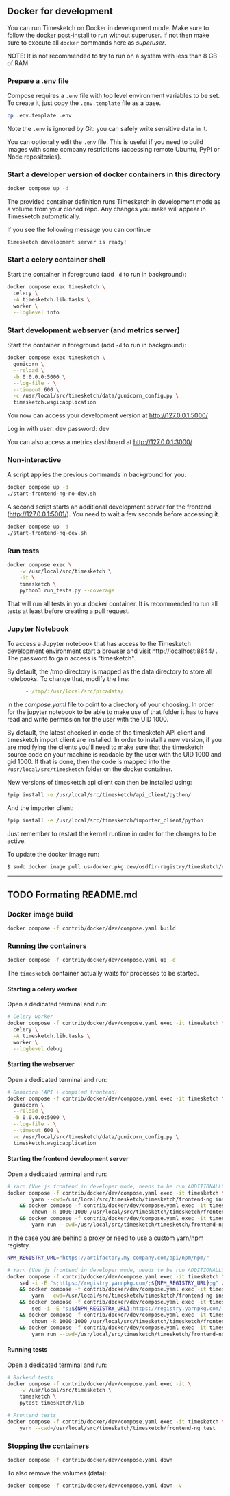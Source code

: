 ## Docker for development

You can run Timesketch on Docker in development mode.
Make sure to follow the docker [post-install](https://docs.docker.com/engine/install/linux-postinstall/) to run without superuser. If not then make sure to execute all `docker` commands here as *superuser*.

NOTE: It is not recommended to try to run on a system with less than 8 GB of RAM.

### Prepare a .env file

Compose requires a `.env` file with top level environment variables to be set.
To create it, just copy the `.env.template` file as a base.

```bash
cp .env.template .env
```

Note the `.env` is ignored by Git: you can safely write sensitive data in it.

You can optionally edit the `.env` file.
This is useful if you need to build images with some company restrictions (accessing
remote Ubuntu, PyPI or Node repositories).

### Start a developer version of docker containers in this directory

```bash
docker compose up -d
```

The provided container definition runs Timesketch in development mode as a volume from your cloned repo. Any changes you make will appear in Timesketch automatically.

If you see the following message you can continue

```text
Timesketch development server is ready!
```

### Start a celery container shell

Start the container in foreground (add `-d` to run in background):

```bash
docker compose exec timesketch \
  celery \
  -A timesketch.lib.tasks \
  worker \
  --loglevel info
```

### Start development webserver (and metrics server)

Start the container in foreground (add `-d` to run in background):

```bash
docker compose exec timesketch \
  gunicorn \
  --reload \
  -b 0.0.0.0:5000 \
  --log-file - \
  --timeout 600 \
  -c /usr/local/src/timesketch/data/gunicorn_config.py \
  timesketch.wsgi:application
```

You now can access your development version at http://127.0.0.1:5000/

Log in with user: dev password: dev

You can also access a metrics dashboard at http://127.0.0.1:3000/

### Non-interactive

A script applies the previous commands in background for you.

```bash
docker compose up -d
./start-frontend-ng-no-dev.sh
```

A second script starts an additional development server for the frontend
(http://127.0.0.1:5001/).
You need to wait a few seconds before accessing it.

```bash
docker compose up -d
./start-frontend-ng-dev.sh
```

### Run tests

```bash
docker compose exec \
    -w /usr/local/src/timesketch \
    -it \
    timesketch \
    python3 run_tests.py --coverage
```

That will run all tests in your docker container. It is recommended to run all tests at least before creating a pull request.

### Jupyter Notebook

To access a Jupyter notebook that has access to the Timesketch development
environment start a browser and visit http://localhost:8844/ . The password to
gain access is "timesketch".

By default, the /tmp directory is mapped as the data directory to store all
notebooks. To change that, modify the line:

```yaml
      - /tmp/:/usr/local/src/picadata/
```

in the _compose.yaml_ file to point to a directory of your choosing.
In order for the jupyter notebook to be able to make use of that folder it has
to have read and write permission for the user with the UID 1000.

By default, the latest checked in code of the timesketch API client and
timesketch import client are installed. In order to install a new version, if
you are modifying the clients you'll need to make sure that the timesketch
source code on your machine is readable by the user with the UID 1000 and
gid 1000.
If that is done, then the code is mapped into the `/usr/local/src/timesketch`
folder on the docker container.

New versions of timesketch api client can then be installed using:

```bash
!pip install -e /usr/local/src/timesketch/api_client/python/
```

And the importer client:

```bash
!pip install -e /usr/local/src/timesketch/importer_client/python
```

Just remember to restart the kernel runtime in order for the changes to be
active.

To update the docker image run:

```bash
$ sudo docker image pull us-docker.pkg.dev/osdfir-registry/timesketch/notebook:latest
```

---

## TODO Formating README.md

### Docker image build

```bash
docker compose -f contrib/docker/dev/compose.yaml build
```

### Running the containers

```bash
docker compose -f contrib/docker/dev/compose.yaml up -d
```

The `timesketch` container actually waits for processes to be started.

#### Starting a celery worker

Open a dedicated terminal and run:

```bash
# Celery worker
docker compose -f contrib/docker/dev/compose.yaml exec -it timesketch \
  celery \
  -A timesketch.lib.tasks \
  worker \
  --loglevel debug
```

#### Starting the webserver

Open a dedicated terminal and run:

```bash
# Gunicorn (API + compiled frontend)
docker compose -f contrib/docker/dev/compose.yaml exec -it timesketch \
  gunicorn \
  --reload \
  -b 0.0.0.0:5000 \
  --log-file - \
  --timeout 600 \
  -c /usr/local/src/timesketch/data/gunicorn_config.py \
  timesketch.wsgi:application
```

#### Starting the frontend development server

Open a dedicated terminal and run:

```bash
# Yarn (Vue.js frontend in developer mode, needs to be run ADDITIONALLY to gunicorn)
docker compose -f contrib/docker/dev/compose.yaml exec -it timesketch \
        yarn --cwd=/usr/local/src/timesketch/timesketch/frontend-ng install \
    && docker compose -f contrib/docker/dev/compose.yaml exec -it timesketch \
        chown -R 1000:1000 /usr/local/src/timesketch/timesketch/frontend-ng/node_modules \
    && docker compose -f contrib/docker/dev/compose.yaml exec -it timesketch \
        yarn run --cwd=/usr/local/src/timesketch/timesketch/frontend-ng serve
```

In the case you are behind a proxy or need to use a custom yarn/npm registry.

```bash
NPM_REGISTRY_URL="https://artifactory.my-company.com/api/npm/npm/"

# Yarn (Vue.js frontend in developer mode, needs to be run ADDITIONALLY to gunicorn)
docker compose -f contrib/docker/dev/compose.yaml exec -it timesketch \
    sed -i -E "s;https://registry.yarnpkg.com/;${NPM_REGISTRY_URL};g" /usr/local/src/timesketch/timesketch/frontend-ng/yarn.lock \
    && docker compose -f contrib/docker/dev/compose.yaml exec -it timesketch \
        yarn --cwd=/usr/local/src/timesketch/timesketch/frontend-ng install \
    && docker compose -f contrib/docker/dev/compose.yaml exec -it timesketch \
        sed -i -E "s;${NPM_REGISTRY_URL};https://registry.yarnpkg.com/;g" /usr/local/src/timesketch/timesketch/frontend-ng/yarn.lock \
    && docker compose -f contrib/docker/dev/compose.yaml exec -it timesketch \
        chown -R 1000:1000 /usr/local/src/timesketch/timesketch/frontend-ng/node_modules \
    && docker compose -f contrib/docker/dev/compose.yaml exec -it timesketch \
        yarn run --cwd=/usr/local/src/timesketch/timesketch/frontend-ng serve
```

#### Running tests

Open a dedicated terminal and run:

```bash
# Backend tests
docker compose -f contrib/docker/dev/compose.yaml exec -it \
    -w /usr/local/src/timesketch \
    timesketch \
    pytest timesketch/lib

# Frontend tests
docker compose -f contrib/docker/dev/compose.yaml exec -it timesketch \
    yarn --cwd=/usr/local/src/timesketch/timesketch/frontend-ng test
```

### Stopping the containers

```bash
docker compose -f contrib/docker/dev/compose.yaml down
```

To also remove the volumes (data):

```bash
docker compose -f contrib/docker/dev/compose.yaml down -v
```
